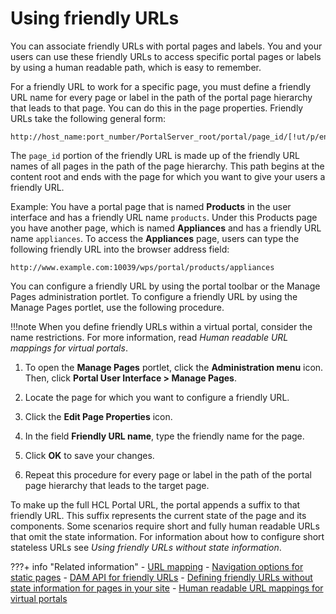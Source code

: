 # Using friendly URLs

You can associate friendly URLs with portal pages and labels. You and your users can use these friendly URLs to access specific portal pages or labels by using a human readable path, which is easy to remember.

For a friendly URL to work for a specific page, you must define a friendly URL name for every page or label in the path of the portal page hierarchy that leads to that page. You can do this in the page properties. Friendly URLs take the following general form:

```
http://host_name:port_number/PortalServer_root/portal/page_id/[!ut/p/encoded_portal_suffix]
```

The `page_id` portion of the friendly URL is made up of the friendly URL names of all pages in the path of the page hierarchy. This path begins at the content root and ends with the page for which you want to give your users a friendly URL.

Example: You have a portal page that is named **Products** in the user interface and has a friendly URL name `products`. Under this Products page you have another page, which is named **Appliances** and has a friendly URL name `appliances`. To access the **Appliances** page, users can type the following friendly URL into the browser address field:

```
http://www.example.com:10039/wps/portal/products/appliances
```

You can configure a friendly URL by using the portal toolbar or the Manage Pages administration portlet. To configure a friendly URL by using the Manage Pages portlet, use the following procedure.

!!!note
    When you define friendly URLs within a virtual portal, consider the name restrictions. For more information, read *Human readable URL mappings for virtual portals*.

1.  To open the **Manage Pages** portlet, click the **Administration menu** icon. Then, click **Portal User Interface > Manage Pages**.

2.  Locate the page for which you want to configure a friendly URL.

3.  Click the **Edit Page Properties** icon.

4.  In the field **Friendly URL name**, type the friendly name for the page.

5.  Click **OK** to save your changes.

6.  Repeat this procedure for every page or label in the path of the portal page hierarchy that leads to the target page.


To make up the full HCL Portal URL, the portal appends a suffix to that friendly URL. This suffix represents the current state of the page and its components. Some scenarios require short and fully human readable URLs that omit the state information. For information about how to configure short stateless URLs see *Using friendly URLs without state information*.


???+ info "Related information"
    -   [URL mapping](../../../../../../deployment/manage/config_portal_behavior/adurlmap.md)
    -   [Navigation options for static pages](../../../../../../build_sites/create_sites/building_website/static_content/creating_static_page/spa_nav_mcrfrmt.md)
    -   [DAM API for friendly URLs](../../../../../apis/hcl_experience_api/dam_friendly_urls.md)
    -   [Defining friendly URLs without state information for pages in your site](../../../../../../deployment/manage/siteurl_cfg/changing_siteurl/cw_navstate/mp_friendly_short_url.md)
    -   [Human readable URL mappings for virtual portals](../../../../../../build_sites/virtual_portal/vp_planning/shape_vp_ux/advppln_shpux_urlmap.md)

